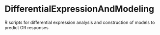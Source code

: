 # DifferentialExpressionAndModeling
R scripts for differential expression analysis and construction of models to predict OR responses
